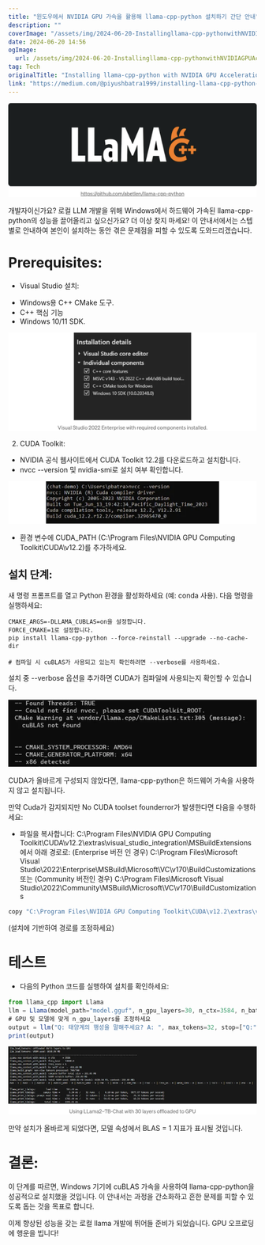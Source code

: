 ```yaml
---
title: "윈도우에서 NVIDIA GPU 가속을 활용해 llama-cpp-python 설치하기 간단 안내"
description: ""
coverImage: "/assets/img/2024-06-20-Installingllama-cpp-pythonwithNVIDIAGPUAccelerationonWindowsAShortGuide_0.png"
date: 2024-06-20 14:56
ogImage: 
  url: /assets/img/2024-06-20-Installingllama-cpp-pythonwithNVIDIAGPUAccelerationonWindowsAShortGuide_0.png
tag: Tech
originalTitle: "Installing llama-cpp-python with NVIDIA GPU Acceleration on Windows: A Short Guide"
link: "https://medium.com/@piyushbatra1999/installing-llama-cpp-python-with-nvidia-gpu-acceleration-on-windows-a-short-guide-0dfac475002d"
---
```



<img src="/assets/img/2024-06-20-Installingllama-cpp-pythonwithNVIDIAGPUAccelerationonWindowsAShortGuide_0.png" />

개발자이신가요? 로컬 LLM 개발을 위해 Windows에서 하드웨어 가속된 llama-cpp-python의 성능을 끌어올리고 싶으신가요? 더 이상 찾지 마세요! 이 안내서에서는 스텝별로 안내하여 본인이 설치하는 동안 겪은 문제점을 피할 수 있도록 도와드리겠습니다.

# Prerequisites:

- Visual Studio 설치:

<div class="content-ad"></div>

- Windows용 C++ CMake 도구.
- C++ 핵심 기능
- Windows 10/11 SDK.

![이미지](/assets/img/2024-06-20-Installingllama-cpp-pythonwithNVIDIAGPUAccelerationonWindowsAShortGuide_1.png)

2. CUDA Toolkit:

- NVIDIA 공식 웹사이트에서 CUDA Toolkit 12.2를 다운로드하고 설치합니다.
- nvcc --version 및 nvidia-smi로 설치 여부 확인합니다.

<div class="content-ad"></div>

<img src="/assets/img/2024-06-20-Installingllama-cpp-pythonwithNVIDIAGPUAccelerationonWindowsAShortGuide_2.png" />

- 환경 변수에 CUDA_PATH (C:\Program Files\NVIDIA GPU Computing Toolkit\CUDA\v12.2)를 추가하세요.

## 설치 단계:

새 명령 프롬프트를 열고 Python 환경을 활성화하세요 (예: conda 사용). 다음 명령을 실행하세요:

<div class="content-ad"></div>

```shell
CMAKE_ARGS=-DLLAMA_CUBLAS=on을 설정합니다.
FORCE_CMAKE=1로 설정합니다.
pip install llama-cpp-python --force-reinstall --upgrade --no-cache-dir

# 컴파일 시 cuBLAS가 사용되고 있는지 확인하려면 --verbose를 사용하세요.
```

설치 중 --verbose 옵션을 추가하면 CUDA가 컴파일에 사용되는지 확인할 수 있습니다.

![이미지](/assets/img/2024-06-20-Installingllama-cpp-pythonwithNVIDIAGPUAccelerationonWindowsAShortGuide_3.png)

CUDA가 올바르게 구성되지 않았다면, llama-cpp-python은 하드웨어 가속을 사용하지 않고 설치됩니다.

<div class="content-ad"></div>

만약 Cuda가 감지되지만 No CUDA toolset founderror가 발생한다면 다음을 수행하세요:

- 파일을 복사합니다: C:\Program Files\NVIDIA GPU Computing Toolkit\CUDA\v12.2\extras\visual_studio_integration\MSBuildExtensions 에서 아래 경로로:
(Enterprise 버전 인 경우) C:\Program Files\Microsoft Visual Studio\2022\Enterprise\MSBuild\Microsoft\VC\v170\BuildCustomizations
또는
(Community 버전인 경우) C:\Program Files\Microsoft Visual Studio\2022\Community\MSBuild\Microsoft\VC\v170\BuildCustomizations

```js
copy "C:\Program Files\NVIDIA GPU Computing Toolkit\CUDA\v12.2\extras\visual_studio_integration\MSBuildExtensions" "C:\Program Files\Microsoft Visual Studio\2022\Enterprise\MSBuild\Microsoft\VC\v170\BuildCustomizations"
```

(설치에 기반하여 경로를 조정하세요)

<div class="content-ad"></div>

# 테스트

- 다음의 Python 코드를 실행하여 설치를 확인하세요:

```js
from llama_cpp import Llama
llm = Llama(model_path="model.gguf", n_gpu_layers=30, n_ctx=3584, n_batch=521, verbose=True)
# GPU 및 모델에 맞게 n_gpu_layers를 조정하세요
output = llm("Q: 태양계의 행성을 말해주세요? A: ", max_tokens=32, stop=["Q:", "\n"], echo=True)
print(output)
```

![링크 텍스트](/assets/img/2024-06-20-Installingllama-cpp-pythonwithNVIDIAGPUAccelerationonWindowsAShortGuide_4.png)

<div class="content-ad"></div>

만약 설치가 올바르게 되었다면, 모델 속성에서 BLAS = 1 지표가 표시될 것입니다.

# 결론:

이 단계를 따르면, Windows 기기에 cuBLAS 가속을 사용하여 llama-cpp-python을 성공적으로 설치했을 것입니다. 이 안내서는 과정을 간소화하고 흔한 문제를 피할 수 있도록 돕는 것을 목표로 합니다.

이제 향상된 성능을 갖는 로컬 llama 개발에 뛰어들 준비가 되었습니다. GPU 오프로딩에 행운을 빕니다!